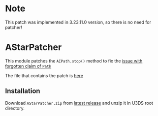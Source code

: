 # Note
This patch was implemented in 3.23.11.0 version, so there is no need for patcher!

# AStarPatcher

This module patches the `AIPath.stop()` method to fix the [issue with forgotten claim of `Path`](https://github.com/SmartlyDressedGames/Unturned-3.x-Community/issues/2884)

The file that contains the patch is [here](https://github.com/DiFFoZ/AStarPatcher/blob/master/AStarPatcher/Patches/Patch_AIPath.cs#L15)

## Installation
Download `AStarPatcher.zip` from [latest release](https://github.com/DiFFoZ/AStarPatcher/releases/) and unzip it in U3DS root directory.  

